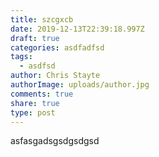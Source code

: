 ```yaml
---
title: szcgxcb
date: 2019-12-13T22:39:18.997Z
draft: true
categories: asdfadfsd
tags:
  - asdfsd
author: Chris Stayte
authorImage: uploads/author.jpg
comments: true
share: true
type: post
---
```

asfasgadsgsdgsdgsd
